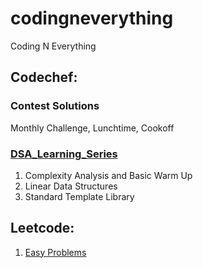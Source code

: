 # codingneverything
Coding N Everything

## Codechef:

### Contest Solutions
Monthly Challenge, Lunchtime, Cookoff

### [DSA_Learning_Series](https://www.codechef.com/LEARNDSA?itm_campaign=contest_listing)

1) Complexity Analysis and Basic Warm Up
2) Linear Data Structures
3) Standard Template Library


## Leetcode:

1) [Easy Problems](https://leetcode.com/problemset/all/?difficulty=Easy)

    

